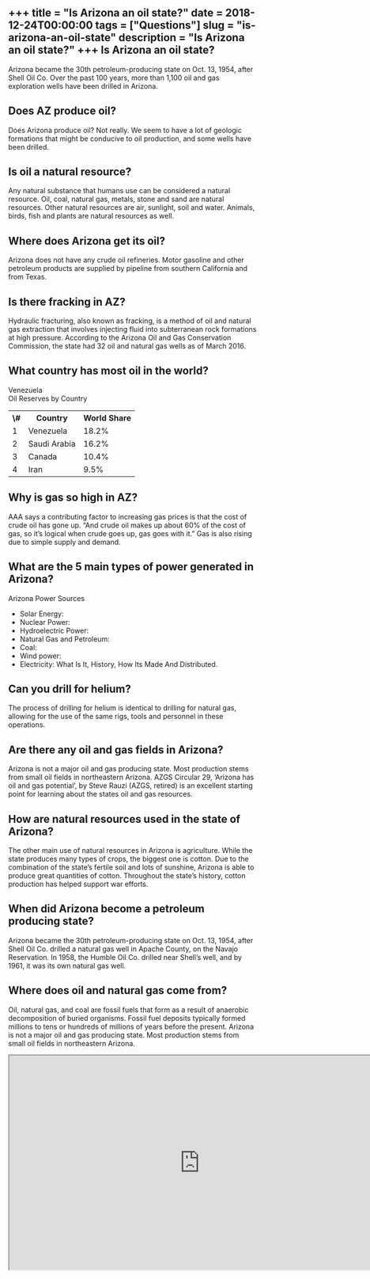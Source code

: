 +++
title = "Is Arizona an oil state?"
date = 2018-12-24T00:00:00
tags = ["Questions"]
slug = "is-arizona-an-oil-state"
description = "Is Arizona an oil state?"
+++
Is Arizona an oil state?
------------------------

Arizona became the 30th petroleum-producing state on Oct. 13, 1954, after Shell Oil Co. Over the past 100 years, more than 1,100 oil and gas exploration wells have been drilled in Arizona.

Does AZ produce oil?
--------------------

Does Arizona produce oil? Not really. We seem to have a lot of geologic formations that might be conducive to oil production, and some wells have been drilled.

Is oil a natural resource?
--------------------------

Any natural substance that humans use can be considered a natural resource. Oil, coal, natural gas, metals, stone and sand are natural resources. Other natural resources are air, sunlight, soil and water. Animals, birds, fish and plants are natural resources as well.

Where does Arizona get its oil?
-------------------------------

Arizona does not have any crude oil refineries. Motor gasoline and other petroleum products are supplied by pipeline from southern California and from Texas.

Is there fracking in AZ?
------------------------

Hydraulic fracturing, also known as fracking, is a method of oil and natural gas extraction that involves injecting fluid into subterranean rock formations at high pressure. According to the Arizona Oil and Gas Conservation Commission, the state had 32 oil and natural gas wells as of March 2016.

What country has most oil in the world?
---------------------------------------

Venezuela  
Oil Reserves by Country

<table><tr><th>\#</th><th>Country</th><th>World Share</th></tr><tr><td>1</td><td>Venezuela</td><td>18.2%</td></tr><tr><td>2</td><td>Saudi Arabia</td><td>16.2%</td></tr><tr><td>3</td><td>Canada</td><td>10.4%</td></tr><tr><td>4</td><td>Iran</td><td>9.5%</td></tr></table>

Why is gas so high in AZ?
-------------------------

AAA says a contributing factor to increasing gas prices is that the cost of crude oil has gone up. “And crude oil makes up about 60% of the cost of gas, so it’s logical when crude goes up, gas goes with it.” Gas is also rising due to simple supply and demand.

What are the 5 main types of power generated in Arizona?
--------------------------------------------------------

Arizona Power Sources

- Solar Energy:
- Nuclear Power:
- Hydroelectric Power:
- Natural Gas and Petroleum:
- Coal:
- Wind power:
- Electricity: What Is It, History, How Its Made And Distributed.

Can you drill for helium?
-------------------------

The process of drilling for helium is identical to drilling for natural gas, allowing for the use of the same rigs, tools and personnel in these operations.

Are there any oil and gas fields in Arizona?
--------------------------------------------

Arizona is not a major oil and gas producing state. Most production stems from small oil fields in northeastern Arizona. AZGS Circular 29, ‘Arizona has oil and gas potential’, by Steve Rauzi (AZGS, retired) is an excellent starting point for learning about the states oil and gas resources.

How are natural resources used in the state of Arizona?
-------------------------------------------------------

The other main use of natural resources in Arizona is agriculture. While the state produces many types of crops, the biggest one is cotton. Due to the combination of the state’s fertile soil and lots of sunshine, Arizona is able to produce great quantities of cotton. Throughout the state’s history, cotton production has helped support war efforts.

When did Arizona become a petroleum producing state?
----------------------------------------------------

Arizona became the 30th petroleum-producing state on Oct. 13, 1954, after Shell Oil Co. drilled a natural gas well in Apache County, on the Navajo Reservation. In 1958, the Humble Oil Co. drilled near Shell’s well, and by 1961, it was its own natural gas well.

Where does oil and natural gas come from?
-----------------------------------------

Oil, natural gas, and coal are fossil fuels that form as a result of anaerobic decomposition of buried organisms. Fossil fuel deposits typically formed millions to tens or hundreds of millions of years before the present. Arizona is not a major oil and gas producing state. Most production stems from small oil fields in northeastern Arizona.

<iframe allow="accelerometer; autoplay; clipboard-write; encrypted-media; gyroscope; picture-in-picture" allowfullscreen="" class="__youtube_prefs__  epyt-is-override  no-lazyload" data-no-lazy="1" data-origheight="433" data-origwidth="770" data-skipgform_ajax_framebjll="" height="433" id="_ytid_64186" loading="lazy" src="https://www.youtube.com/embed/Qw6uXh9yM54?enablejsapi=1&autoplay=0&cc_load_policy=0&cc_lang_pref=&iv_load_policy=1&loop=0&modestbranding=0&rel=1&fs=1&playsinline=0&autohide=2&theme=dark&color=red&controls=1&" title="YouTube player" width="770"></iframe>